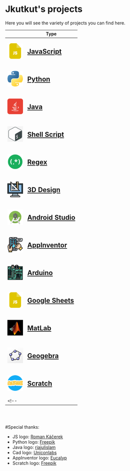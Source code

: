 # Jkutkut's projects
Here you will see the variety of projects you can find here.

||Type|
|---|---|
|<img src="./../res/imgs/js.png" width="50" height="50">|<h2>[JavaScript](./js/javascript.en.md)<h2>|
|<img src="./../res/imgs/python.png" width="50" height="50">|<h2>[Python](https://github.com/Jkutkut/Python)<h2>|
|<img src="./../res/imgs/java.png" width="50" height="50">|<h2>[Java](https://github.com/Jkutkut/Java)<h2>|
|<img src="./../res/imgs/shell-script.jpeg" width="50" height="50">|<h2>[Shell Script](https://github.com/Jkutkut/Shell-Script)<h2>|
|<img src="./../res/imgs/regex.png" width="50" height="50">|<h2>[Regex](https://github.com/Jkutkut/Regex)<h2>|
|<img src="./../res/imgs/cad.png" width="50" height="50">|<h2>[3D Design](https://github.com/Jkutkut/3D_Design)<h2>|
|<img src="./../res/imgs/android-studio.png" width="50" height="50">|<h2>[Android Studio]()<h2>|
|<img src="./../res/imgs/app-development.png" width="50" height="50">|<h2>[AppInventor](https://github.com/Jkutkut/AppInventor)<h2>|
|<img src="./../res/imgs/arduino.png" width="50" height="50">|<h2>[Arduino](https://github.com/Jkutkut/Arduino)<h2>|
|<img src="./../res/imgs/js.png" width="50" height="50">|<h2>[Google Sheets](https://github.com/Jkutkut/Google-Sheets)<h2>|
|<img src="./../res/imgs/matlab.png" width="50" height="50">|<h2>[MatLab]()<h2>|
|<img src="./../res/imgs/geogebra.png" width="50" height="50">|<h2>[Geogebra](https://github.com/Jkutkut/Geogebra)<h2>|
|<img src="./../res/imgs/scratch.png" width="50" height="50">|<h2>[Scratch](https://github.com/Jkutkut/Scratch)<h2>|
<!-- ||<h2>[Automagic](https://github.com/Jkutkut/Automagic)<h2>| -->

<br>
<br>

#Special thanks:
- JS logo: <a href="https://www.flaticon.com/authors/roman-kacerek" title="Roman Káčerek">Roman Káčerek</a>
- Python logo: <a href="https://www.freepik.com" title="Freepik">Freepik</a>
- Java logo: <a href="https://www.flaticon.com/authors/riajulislam" title="riajulislam">riajulislam</a>
- Cad logo: <a href="https://www.flaticon.com/authors/uniconlabs" title="Uniconlabs">Uniconlabs</a>
- AppInventor logo: <a href="https://www.flaticon.com/authors/eucalyp" title="Eucalyp">Eucalyp</a>
- Scratch logo: <a href="https://www.freepik.com" title="Freepik">Freepik</a>